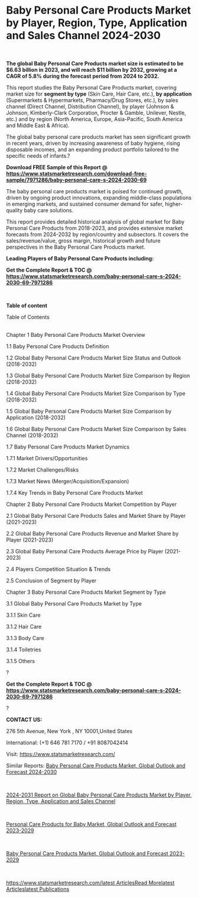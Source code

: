 <h1>Baby Personal Care Products Market by Player, Region, Type, Application and Sales Channel 2024-2030</h1><br/><p><strong>The global Baby Personal Care Products market size is estimated to be $6.63 billion in 2023, and will reach $11 billion by 2032, growing at a <strong>CAGR</strong> of 5.8% during the forecast period from 2024 to 2032.</strong></p>
 
 
 
 <p>This report studies the Baby Personal Care Products market, covering market size for <strong>segment by type</strong> (Skin Care, Hair Care, etc.), <strong>by application</strong> (Supermarkets & Hypermarkets, Pharmacy/Drug Stores, etc.), by sales channel (Direct Channel, Distribution Channel), by player (Johnson & Johnson, Kimberly-Clark Corporation, Procter & Gamble, Unilever, Nestle, etc.) and by region (North America, Europe, Asia-Pacific, South America and Middle East & Africa).</p>
 
 
 
 <p>The global baby personal care products market has seen significant growth in recent years, driven by increasing awareness of baby hygiene, rising disposable incomes, and an expanding product portfolio tailored to the specific needs of infants.? </p>
 
 
 
 <p><strong>Download FREE Sample of this Report @ <a href="https://www.statsmarketresearch.com/download-free-sample/7971286/baby-personal-care-s-2024-2030-69">https://www.statsmarketresearch.com/download-free-sample/7971286/baby-personal-care-s-2024-2030-69</a></strong></p>
 
 
 
 <p>The baby personal care products market is poised for continued growth, driven by ongoing product innovations, expanding middle-class populations in emerging markets, and sustained consumer demand for safer, higher-quality baby care solutions.</p>
 
 
 
 <p>This report provides detailed historical analysis of global market for Baby Personal Care Products from 2018-2023, and provides extensive market forecasts from 2024-2032 by region/country and subsectors. It covers the sales/revenue/value, gross margin, historical growth and future perspectives in the Baby Personal Care Products market.</p>
 
 
 
 <p><strong>Leading Players of Baby Personal Care Products including:</strong></p>
 
 
 
 <div><b>Get the Complete Report & TOC @ <a href="https://www.statsmarketresearch.com/baby-personal-care-s-2024-2030-69-7971286">https://www.statsmarketresearch.com/baby-personal-care-s-2024-2030-69-7971286</a></b></div>
 
 
 
 <p><br />
 
 <b>Table of content</b></p>
 
 
 
 <p>Table of Contents<br />
 
 <br />
 
 Chapter 1 Baby Personal Care Products Market Overview<br />
 
 1.1 Baby Personal Care Products Definition<br />
 
 1.2 Global Baby Personal Care Products Market Size Status and Outlook (2018-2032)<br />
 
 1.3 Global Baby Personal Care Products Market Size Comparison by Region (2018-2032)<br />
 
 1.4 Global Baby Personal Care Products Market Size Comparison by Type (2018-2032)<br />
 
 1.5 Global Baby Personal Care Products Market Size Comparison by Application (2018-2032)<br />
 
 1.6 Global Baby Personal Care Products Market Size Comparison by Sales Channel (2018-2032)<br />
 
 1.7 Baby Personal Care Products Market Dynamics<br />
 
 1.7.1 Market Drivers/Opportunities<br />
 
 1.7.2 Market Challenges/Risks<br />
 
 1.7.3 Market News (Merger/Acquisition/Expansion)<br />
 
 1.7.4 Key Trends in Baby Personal Care Products Market<br />
 
 Chapter 2 Baby Personal Care Products Market Competition by Player<br />
 
 2.1 Global Baby Personal Care Products Sales and Market Share by Player (2021-2023)<br />
 
 2.2 Global Baby Personal Care Products Revenue and Market Share by Player (2021-2023)<br />
 
 2.3 Global Baby Personal Care Products Average Price by Player (2021-2023)<br />
 
 2.4 Players Competition Situation & Trends<br />
 
 2.5 Conclusion of Segment by Player<br />
 
 Chapter 3 Baby Personal Care Products Market Segment by Type<br />
 
 3.1 Global Baby Personal Care Products Market by Type<br />
 
 3.1.1 Skin Care<br />
 
 3.1.2 Hair Care<br />
 
 3.1.3 Body Care<br />
 
 3.1.4 Toiletries<br />
 
 3.1.5 Others<br />
 
 ? </p>
 
 
 
 <div><b>Get the Complete Report & TOC @ <a href="https://www.statsmarketresearch.com/baby-personal-care-s-2024-2030-69-7971286">https://www.statsmarketresearch.com/baby-personal-care-s-2024-2030-69-7971286</a></b></div>
 
 
 
 <p>? </p>
 
 
 
 <p><b>CONTACT US:</b><br />
 
 276 5th Avenue, New York , NY 10001,United States<br />
 
 International: (+1) 646 781 7170 / +91 8087042414<br />
 
 Visit: <a href="https://www.statsmarketresearch.com/">https://www.statsmarketresearch.com/</a><br />
 
 Similar Reports: <a href="https://www.statsmarketresearch.com/baby-personal-care-s-2024-2030-69-7971286">Baby Personal Care Products Market, Global Outlook and Forecast 2024-2030</a><br />
 
 <br />
 
 <a href="https://www.statsmarketresearch.com/baby-personal-care-s-2024-2030-69-7971286">2024-2031 Report on Global Baby Personal Care Products Market by Player, Region, Type, Application and Sales Channel</a><br />
 
 <br />
 
 <a href="https://www.statsmarketresearch.com/baby-personal-care-s-2024-2030-69-7971286">Personal Care Products for Baby Market, Global Outlook and Forecast 2023-2029</a><br />
 
 <br />
 
 <a href="https://www.statsmarketresearch.com/baby-personal-care-s-2024-2030-69-7971286">Baby Personal Care Products Market, Global Outlook and Forecast 2023-2029</a><br />
 
 <br />
 
 <a href="https://gyeongbokgung.com">https://www.statsmarketresearch.com/</a><a href="https://hallyeomaritime.com">latest Articles</a><a href="https://jingwansa.com">Read More</a><a href="https://nguoiviet.jp/">latest Articles</a><a href="https://www.intelmarketresearch.com/">latest Publications</a></p>